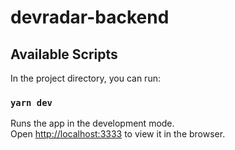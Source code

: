 # devradar-backend

## Available Scripts

In the project directory, you can run:

### `yarn dev`

Runs the app in the development mode.<br />
Open [http://localhost:3333](http://localhost:3333) to view it in the browser.
